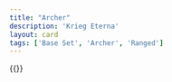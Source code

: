```yaml
---
title: "Archer"
description: 'Krieg Eterna'
layout: card
tags: ['Base Set', 'Archer', 'Ranged']
---
```

{{<card-detail-page title="Archer" artwork="Archer the Winner by Hendrick Joseph Dillens (1851)" />}}
